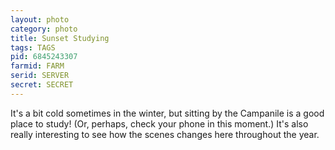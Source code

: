 ```yaml
---
layout: photo
category: photo
title: Sunset Studying
tags: TAGS
pid: 6845243307
farmid: FARM
serid: SERVER
secret: SECRET
---
```


It's a bit cold sometimes in the winter, but sitting by the Campanile is a good place to study! (Or, perhaps, check your phone in this moment.) It's also really interesting to see how the scenes changes here throughout the year.
